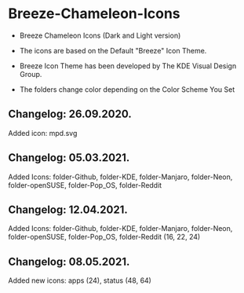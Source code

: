 # Breeze-Chameleon-Icons
- Breeze Chameleon Icons (Dark and Light version)

- The icons are based on the Default "Breeze" Icon Theme.

- Breeze Icon Theme has been developed by The KDE Visual Design Group.


- The folders change color depending on the Color Scheme You Set

Changelog: 26.09.2020.
---------------------

Added icon: mpd.svg

Changelog: 05.03.2021.
----------------------

Added Icons: folder-Github, folder-KDE, folder-Manjaro, folder-Neon, folder-openSUSE, folder-Pop_OS, folder-Reddit

Changelog: 12.04.2021.
----------------------

Added Icons: folder-Github, folder-KDE, folder-Manjaro, folder-Neon, folder-openSUSE, folder-Pop_OS, folder-Reddit (16, 22, 24)

Changelog: 08.05.2021.
----------------------

Added new icons: apps (24), status (48, 64)

